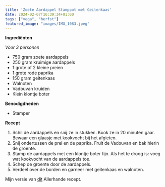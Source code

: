 ```yaml
---
title: 'Zoete Aardappel Stamppot met Geitenkaas'
date: 2024-02-07T10:39:34+01:00
tags: ["vega", "herfst"]
featured_image: "images/IMG_1083.jpeg"
---
```


**Ingrediënten**

*Voor 3 personen*
- 750 gram zoete aardappels
- 250 gram kruimige aardappels
- 1 grote of 2 kleine preien
- 1 grote rode paprika
- 150 gram geitenkaas
- Walnoten
- Vadouvan kruiden
- Klein klontje boter

**Benodigdheden**
- Stamper

**Recept**
1. Schil de aardappels en snij ze in stukken. Kook ze in 20 minuten gaar. Bewaar een glaasje met kookvocht bij het afgieten.
2. Snij ondertussen de prei en de paprika. Fruit de Vadouvan en bak hierin de groente.
3. Stamp de aardappels met een klontje boter fijn. Als het te droog is: voeg wat kookvocht van de aardappels toe.
4. Schep de groente door de aardappels.
5. Verdeel over de borden en garneer met geitenkaas en walnoten.

Mijn versie van [dit](https://www.ah.nl/allerhande/recept/R-R1191246/zoete-aardappelstamppot-met-prei-geitenkaas-en-walnoten) Allerhande recept.

